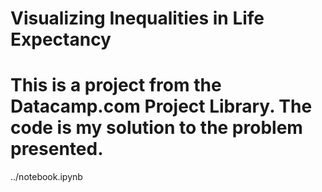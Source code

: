 # Visualizing Inequalities in Life Expectancy

# This is a project from the Datacamp.com Project Library. The code is my solution to the problem presented.
../notebook.ipynb
